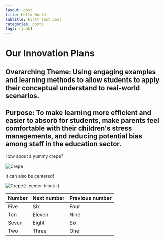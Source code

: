 ```yaml
---
layout: post
title: Hello World
subtitle: First test post
categories: posts
tags: [junk]
---
```

# Our Innovation Plans
## Overarching Theme: Using engaging examples and learning methods to allow students to apply their conceptual understand to real-world scenarios.
## Purpose: To make learning more efficient and easier to absorb for students, make parents feel comfortable with their children's stress managements, and reducing potential bias among staff in the education sector.

How about a yummy crepe?

![Crepe](https://s3-media3.fl.yelpcdn.com/bphoto/cQ1Yoa75m2yUFFbY2xwuqw/348s.jpg)

It can also be centered!

![Crepe](https://s3-media3.fl.yelpcdn.com/bphoto/cQ1Yoa75m2yUFFbY2xwuqw/348s.jpg){: .center-block :}


| Number | Next number | Previous number |
| :------ |:--- | :--- |
| Five | Six | Four |
| Ten | Eleven | Nine |
| Seven | Eight | Six |
| Two | Three | One |
